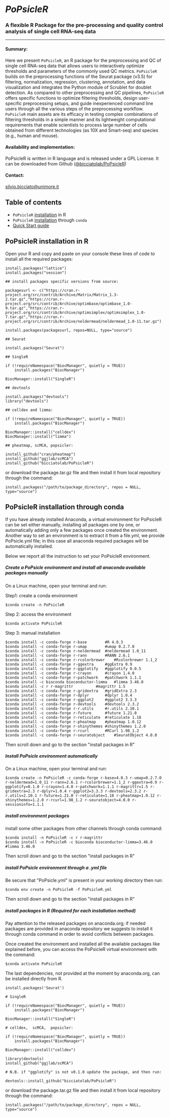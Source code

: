 # _PoPsicleR_ 
### A flexible R Package for the pre-processing and quality control analysis of single cell RNA-seq data
__________________________________________________________________
#### Summary: 
Here we present `PoPsicleR`, an R package for the preprocessing and QC of single cell RNA-seq data that allows users to interactively optimize thresholds and parameters of the commonly used QC metrics. `PoPsicleR` builds on the preprocessing functions of the Seurat package (v3.5) for filtering, normalization, regression, clustering, annotation, and data visualization and integrates the Python module of Scrublet for doublet detection. As compared to other preprocessing and QC pipelines, `PoPsicleR` offers specific functions to optimize filtering thresholds, design user-specific preprocessing setups, and guide inexperienced command line users through all the various steps of the preprocessing workflow. `PoPsicleR` main assets are its efficacy in testing complex combinations of filtering thresholds in a simple manner and its lightweight computational requirements that enable scientists to process large number of cells obtained from different technologies (as 10X and Smart-seq) and species (e.g., human and mouse).

#### Availability and implementation:
PoPsicleR is written in R language and is released under a GPL License. It can be downloaded from Github ([@bicciatolab/PoPsicleR](https://github.com/bicciatolab/PoPsicleR))
#### Contact: 
silvio.bicciato@unimore.it


## Table of contents

- `PoPsicleR` [installation](https://github.com/bicciatolab/PoPsicleR#table-of-contents) in R
- `PoPsicleR` [installation](https://github.com/bicciatolab/PoPsicleR/blob/main/docs/PoPsicleR_installation_guide_through_conda.md) through `conda`
- [Quick Start guide](https://github.com/bicciatolab/PoPsicleR/docs/Quick_Start_guide.md)

## PoPsicleR installation in R

Open your R and copy and paste on your console these lines of code to install all the required packages: 

```
install.packages("lattice")
install.packages("session")

## install packages specific versions from source:
   
packagesurl <- c("https://cran.r-project.org/src/contrib/Archive/Matrix/Matrix_1.3-2.tar.gz","https://cran.r-project.org/src/contrib/Archive/optimbase/optimbase_1.0-9.tar.gz","https://cran.r-project.org/src/contrib/Archive/optimsimplex/optimsimplex_1.0-7.tar.gz","https://cran.r-project.org/src/contrib/Archive/neldermead/neldermead_1.0-11.tar.gz")

install.packages(packagesurl, repos=NULL, type="source")

## Seurat

install.packages("Seurat")

## SingleR

if (!requireNamespace("BiocManager", quietly = TRUE))
    install.packages("BiocManager")

BiocManager::install("SingleR")

## devtools

install.packages("devtools")
library("devtools")

## celldex and limma: 

if (!requireNamespace("BiocManager", quietly = TRUE))
    install.packages("BiocManager")

BiocManager::install("celldex")
BiocManager::install("limma")

## pheatmap, scMCA, popsicler:

install_github("cran/pheatmap") 
install_github("ggjlab/scMCA") 
install_github("bicciatolab/PoPsicleR")
```
or download the package.tar.gz file and then install it from local repository through the command:
  
```
install.packages("/path/to/package_directory", repos = NULL, type="source")
```

## PoPsicleR installation through conda

If you have already installed Anaconda, a virtual environment for PoPsicleR can be set either manually, installing all packages one by one, or automatically adding only a few packages once created the environment.
Another way to set an environment is to extract it from a file.yml, we provide PoPsicle.yml file; in this case all anaconda required packages will be automatically installed.

Below we report all the instruction to set your PoPsicleR environment.


##### Create a PoPsicle environment and install all anaconda available packages manually 

On a Linux machine, open your terminal and run:

Step1: create a conda environment

	$conda create -n PoPsicleR

Step 2: access the environment 

	$conda activate PoPsicleR

Step 3: manual installation

	$conda install -c conda-forge r-base     	#R 4.0.3
	$conda install -c conda-forge r-umap		#umap 0.2.7.0
	$conda install -c conda-forge r-neldermead	#neldermead 1.0_11
	$conda install -c conda-forge r-rann		#RANN 2.6.1
	$conda install -c conda-forge r-rcolorbrewer	#Rcolorbrewer 1.1_2
	$conda install -c conda-forge r-ggextra		#ggExtra 0.9
	$conda install -c conda-forge r-ggplotify	#ggplotify 0.0.5
	$conda install -c conda-forge r-crayon		#crayon 1.4.0
	$conda install -c conda-forge r-patchwork	#patchwork 1.1.1
	$conda install -c bioconda bioconductor-limma	#limma 3.46.0
	$conda install -c r r-magrittr			#magrittr 1.5
	$conda install -c conda-forge r-gridextra	#gridExtra 2.3
	$conda install -c conda-forge r-dplyr		#dplyr 1.0.4
	$conda install -c conda-forge r-ggplot2		#ggplot2 3.3.3
	$conda install -c conda-forge r-devtools	#devtools 2.3.2
	$conda install -c conda-forge r-r.utils		#r.utils 2.10.1
	$conda install -c conda-forge r-future		#future 1.21.0
	$conda install -c conda-forge r-reticulate	#reticulate 1.18
	$conda install -c conda-forge r-pheatmap	#pheatmap 1.0.12
	$conda install -c conda-forge r-shinythemes	#shinythemes 1.2.0
	$conda install -c conda-forge r-rcurl		#RCurl 1.98_1.2
	$conda install -c conda-forge r-seuratobject	#SeuratObject 4.0.0

Then scroll down and go to the section "install packages in R"

##### Install PoPsicle environment automatically
 
On a Linux machine, open your terminal and run:

	$conda create -n PoPsicleR -c conda-forge r-base=4.0.3 r-umap=0.2.7.0 r-neldermead=1.0_11 r-rann=2.6.1 r-rcolorbrewer=1.1_2 r-ggextra=0.9 r-ggplotify=0.1.0 r-crayon=1.4.0 r-patchwork=1.1.1 r-magrittr=1.5 r-gridextra=2.3 r-dplyr=1.0.4 r-ggplot2=3.3.3 r-devtools=2.3.2 r-r.utils=2.10.1 r-future=1.21.0 r-reticulate=1.18 r-pheatmap=1.0.12 r-shinythemes=1.2.0 r-rcurl=1.98_1.2 r-seuratobject=4.0.0 r-sessioninfo=1.1.1

##### install environment packages

install some other packages from other channels through conda command: 

	$conda install -n PoPsicleR -c r r-magrittr
	$conda install -n PoPsicleR -c bioconda bioconductor-limma=3.46.0		#limma 3.46.0

Then scroll down and go to the section "install packages in R"

##### install PoPsicle environment through a .yml file

Be secure that "PoPsicle.yml" is present in your working directory then run: 

	$conda env create -n PoPsicleR -f PoPsicleR.yml

Then scroll down and go to the section "install packages in R"

#####	install packages in R (Required for each installation method)   

Pay attention to the released packages on anaconda.org; if needed packages are provided in anaconda repository we suggests to install it through conda command in order to avoid conflicts between packages.

Once created the environment and installed all the available packages like explained before, you can access the PoPsicleR virtual environment with the command: 

	$conda activate PoPsicleR

The last dependencies, not provided at the moment by anaconda.org, can be installed directly from R.
 
```
install.packages('Seurat')

# SingleR

if (!requireNamespace("BiocManager", quietly = TRUE))
    install.packages("BiocManager")

BiocManager::install("SingleR")

# celldex,  scMCA,  popsicler:

if (!requireNamespace("BiocManager", quietly = TRUE))
    install.packages("BiocManager")

BiocManager::install("celldex")

library(devtools)
install_github("ggjlab/scMCA") 

# N.B. if "ggplotify" is not v0.1.0 update the package, and then run:

devtools::install_github("bicciatolab/PoPsicleR")
```
or download the package.tar.gz file and then install it from local  repository through the command:
 
```
install.packages("/path/to/package_directory", repos = NULL, type="source")
```

